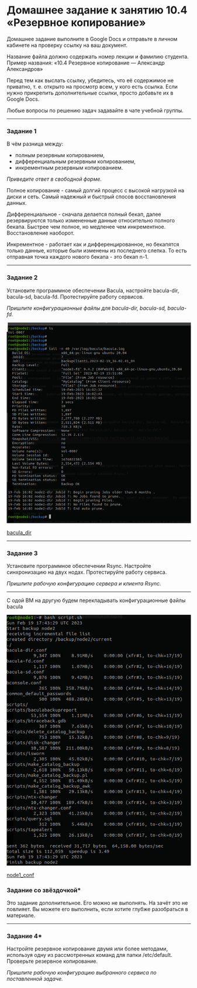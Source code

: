 # Домашнее задание к занятию 10.4 «Резервное копирование»

Домашнее задание выполните в Google Docs и отправьте в личном кабинете на проверку ссылку на ваш документ.

Название файла должно содержать номер лекции и фамилию студента. Пример названия: «10.4 Резервное копирование — Александр Александров»

Перед тем как выслать ссылку, убедитесь, что её содержимое не приватно, т. е.  открыто на просмотр всем, у кого есть ссылка. Если нужно прикрепить дополнительные ссылки, просто добавьте их в Google Docs.

Любые вопросы по решению задач задавайте в чате учебной группы.

---

### Задание 1

В чём разница между:

* полным резервным копированием,
* дифференциальным резервным копированием,
* инкрементным резервным копированием.

*Приведите ответ в свободной форме.*

Полное копирование - самый долгий процесс с высокой нагрузкой на диски и сеть. Самый надежный и быстрый спосов восстановления данных. 

Дифференциальное - сначала делается полный бекап, далее резервируются только измененные данные относительно полного бекапа. Быстрее чем полное, но медленее чем инкрементное. Восстановление наоборот. 

Инкрементное -  работает как и дифференцированное, но бекапятся только данные, которые были изменены из последнего слепка. То есть отправная точка каждого нового бекапа - это бекап n-1.


---

### Задание 2

Установите программное обеспечении Bacula, настройте bacula-dir, bacula-sd,  bacula-fd. Протестируйте работу сервисов.

*Пришлите конфигурационные файлы для bacula-dir, bacula-sd,  bacula-fd.*

![alt_text](https://github.com/ivanmalyshev/9-hw/blob/srlb-14/files/bacula.png)

[bacula_dir](https://github.com/ivanmalyshev/9-hw/tree/srlb-14/files/bacula)


---

### Задание 3

Установите программное обеспечении Rsync. Настройте синхронизацию на двух нодах. Протестируйте работу сервиса.

*Пришлите рабочую конфигурацию сервера и клиента Rsync.*

---

С одой ВМ на другую будем перекладывать конфигурационные файлы bacula

![alt_text](https://github.com/ivanmalyshev/9-hw/blob/srlb-14/files/rsync.png)

[node1_conf](https://github.com/ivanmalyshev/9-hw/tree/srlb-14/files/bacula/rsync_client)


### Задание со звёздочкой*

Это задание дополнительное. Его можно не выполнять. На зачёт это не повлияет. Вы можете его выполнить, если хотите глубже разобраться в материале.

---

### Задание 4*

Настройте резервное копирование двумя или более методами, используя одну из рассмотренных команд для папки /etc/default. Проверьте резервное копирование.

*Пришлите рабочую конфигурацию выбранного сервиса по поставленной задаче.*
